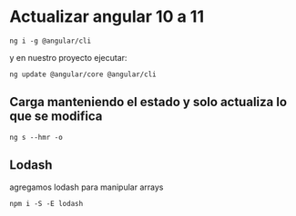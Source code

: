 # Actualizar angular 10 a 11
```
ng i -g @angular/cli
```

y en nuestro proyecto ejecutar:

```
ng update @angular/core @angular/cli
```

## Carga manteniendo el estado y solo actualiza lo que se modifica
```
ng s --hmr -o
```

## Lodash 
agregamos lodash para manipular arrays

```
npm i -S -E lodash 
```
